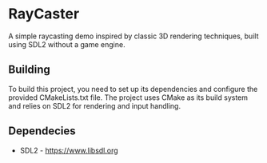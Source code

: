 # RayCaster
A simple raycasting demo inspired by classic 3D rendering techniques, built using SDL2 without a game engine.

## Building
To build this project, you need to set up its dependencies and configure the provided CMakeLists.txt file. 
The project uses CMake as its build system and relies on SDL2 for rendering and input handling.

## Dependecies
   * SDL2 - https://www.libsdl.org
